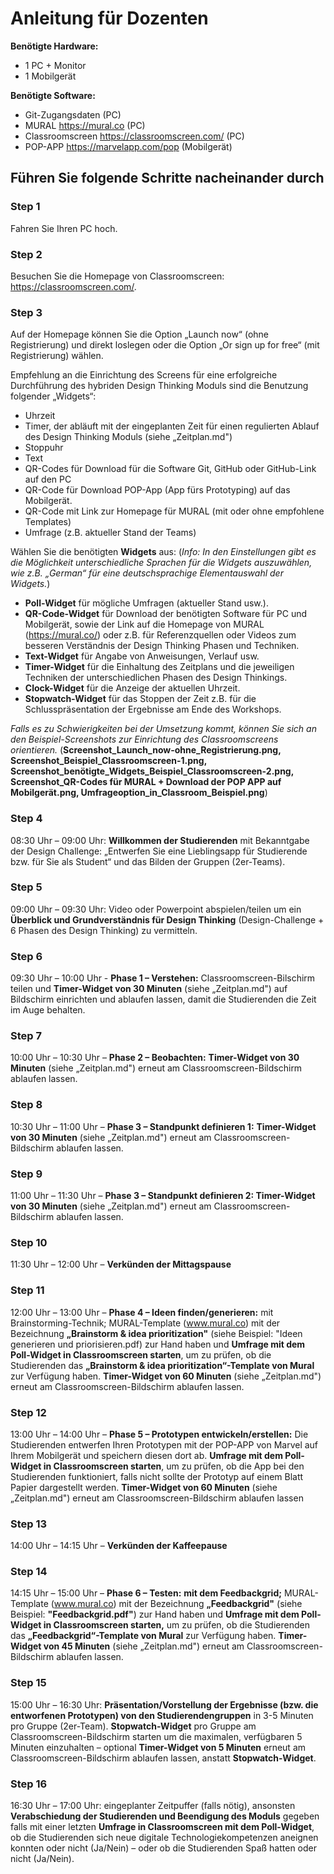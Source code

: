 

# **Anleitung für Dozenten**

**Benötigte Hardware:**
* 1 PC + Monitor
* 1 Mobilgerät

**Benötigte Software:**
* Git-Zugangsdaten (PC)
* MURAL https://mural.co (PC)
* Classroomscreen https://classroomscreen.com/ (PC)
* POP-APP https://marvelapp.com/pop (Mobilgerät)



## Führen Sie folgende Schritte nacheinander durch

### Step 1
Fahren Sie Ihren PC hoch.

### Step 2
Besuchen Sie die Homepage von Classroomscreen: https://classroomscreen.com/.

### Step 3
Auf der Homepage können Sie die Option „Launch now“ (ohne Registrierung) und direkt loslegen oder die Option „Or sign up for free“ (mit Registrierung) wählen. 

Empfehlung an die Einrichtung des Screens für eine erfolgreiche Durchführung des hybriden Design Thinking Moduls sind die Benutzung folgender „Widgets“: 
-	Uhrzeit
-	Timer, der abläuft mit der eingeplanten Zeit für einen regulierten Ablauf des Design Thinking Moduls (siehe „Zeitplan.md")
-	Stoppuhr 
-	Text
-	QR-Codes für Download für die Software Git, GitHub oder GitHub-Link auf den PC
-	QR-Code für Download POP-App (App fürs Prototyping) auf das Mobilgerät.
-	QR-Code mit Link zur Homepage für MURAL (mit oder ohne empfohlene Templates)
-	Umfrage (z.B. aktueller Stand der Teams)

Wählen Sie die benötigten **Widgets** aus: (*Info: In den Einstellungen gibt es die Möglichkeit unterschiedliche Sprachen für die Widgets auszuwählen, wie z.B. „German“ für eine deutschsprachige Elementauswahl der Widgets.*)
-	**Poll-Widget** für mögliche Umfragen (aktueller Stand usw.).
-	**QR-Code-Widget** für Download der benötigten Software für PC und Mobilgerät, sowie der Link auf die Homepage von MURAL (https://mural.co/) oder z.B. für Referenzquellen oder Videos zum besseren Verständnis der Design Thinking Phasen und Techniken.
-	**Text-Widget** für Angabe von Anweisungen, Verlauf usw.
-	**Timer-Widget** für die Einhaltung des Zeitplans und die jeweiligen Techniken der unterschiedlichen Phasen des Design Thinkings.
-	**Clock-Widget** für die Anzeige der aktuellen Uhrzeit.
-	**Stopwatch-Widget** für das Stoppen der Zeit z.B. für die Schlusspräsentation der Ergebnisse am Ende des Workshops.

*Falls es zu Schwierigkeiten bei der Umsetzung kommt, können Sie sich an den Beispiel-Screenshots zur Einrichtung des Classroomscreens orientieren.* (**Screenshot_Launch_now-ohne_Registrierung.png, Screenshot_Beispiel_Classroomscreen-1.png, Screenshot_benötigte_Widgets_Beispiel_Classroomscreen-2.png, Screenshot_QR-Codes für MURAL + Download der POP APP auf Mobilgerät.png, Umfrageoption_in_Classroom_Beispiel.png**)

### Step 4
08:30 Uhr – 09:00 Uhr: **Willkommen der Studierenden** mit Bekanntgabe der Design Challenge: „Entwerfen Sie eine Lieblingsapp für Studierende bzw. für Sie als Student“ und das Bilden der Gruppen (2er-Teams). 

### Step 5
09:00 Uhr – 09:30 Uhr: Video oder Powerpoint abspielen/teilen um ein **Überblick und Grundverständnis für Design Thinking** (Design-Challenge + 6 Phasen des Design Thinking) zu vermitteln. 

### Step 6
09:30 Uhr – 10:00 Uhr - **Phase 1 – Verstehen:** Classroomscreen-Bilschirm teilen und **Timer-Widget von 30 Minuten** (siehe „Zeitplan.md") auf Bildschirm einrichten und ablaufen lassen, damit die Studierenden die Zeit im Auge behalten.

### Step 7
10:00 Uhr – 10:30 Uhr – **Phase 2 – Beobachten:** **Timer-Widget von 30 Minuten** (siehe „Zeitplan.md") erneut am Classroomscreen-Bildschirm ablaufen lassen.

### Step 8
10:30 Uhr – 11:00 Uhr – **Phase 3 – Standpunkt definieren 1:** **Timer-Widget von 30 Minuten** (siehe „Zeitplan.md") erneut am Classroomscreen-Bildschirm ablaufen lassen.

### Step 9
11:00 Uhr – 11:30 Uhr – **Phase 3 – Standpunkt definieren 2: Timer-Widget von 30 Minuten** (siehe „Zeitplan.md") erneut am Classroomscreen-Bildschirm ablaufen lassen.

### Step 10
11:30 Uhr – 12:00 Uhr – **Verkünden der Mittagspause**

### Step 11
12:00 Uhr – 13:00 Uhr – **Phase 4 – Ideen finden/generieren:** mit Brainstorming-Technik; MURAL-Template (www.mural.co) mit der Bezeichnung **„Brainstorm & idea prioritization"** (siehe Beispiel: "Ideen generieren und priorisieren.pdf) zur Hand haben und **Umfrage mit dem Poll-Widget in Classroomscreen starten**, um zu prüfen, ob die Studierenden das **„Brainstorm & idea prioritization“-Template von Mural** zur Verfügung haben. **Timer-Widget von 60 Minuten** (siehe „Zeitplan.md") erneut am Classroomscreen-Bildschirm ablaufen lassen.

### Step 12
13:00 Uhr – 14:00 Uhr – **Phase 5 – Prototypen entwickeln/erstellen:** Die Studierenden entwerfen Ihren Prototypen mit der POP-APP von Marvel auf Ihrem Mobilgerät und speichern diesen dort ab. **Umfrage mit dem Poll-Widget in Classroomscreen starten**, um zu prüfen, ob die App bei den Studierenden funktioniert, falls nicht sollte der Prototyp auf einem Blatt Papier dargestellt werden. **Timer-Widget von 60 Minuten** (siehe „Zeitplan.md") erneut am Classroomscreen-Bildschirm ablaufen lassen

### Step 13
14:00 Uhr – 14:15 Uhr – **Verkünden der Kaffeepause**

### Step 14
14:15 Uhr – 15:00 Uhr – **Phase 6 – Testen:** **mit dem Feedbackgrid;** MURAL-Template (www.mural.co) mit der Bezeichnung **„Feedbackgrid"** (siehe Beispiel: **"Feedbackgrid.pdf"**) zur Hand haben und **Umfrage mit dem Poll-Widget in Classroomscreen starten,** um zu prüfen, ob die Studierenden das **„Feedbackgrid“-Template von Mural** zur Verfügung haben. **Timer-Widget von 45 Minuten** (siehe „Zeitplan.md") erneut am Classroomscreen-Bildschirm ablaufen lassen.

### Step 15
15:00 Uhr – 16:30 Uhr: **Präsentation/Vorstellung der Ergebnisse (bzw. die entworfenen Prototypen) von den Studierendengruppen** in 3-5 Minuten pro Gruppe (2er-Team). **Stopwatch-Widget** pro Gruppe am Classroomscreen-Bildschirm starten um die maximalen, verfügbaren 5 Minuten einzuhalten – optional **Timer-Widget von 5 Minuten** erneut am Classroomscreen-Bildschirm ablaufen lassen, anstatt **Stopwatch-Widget**.

### Step 16
16:30 Uhr – 17:00 Uhr: eingeplanter Zeitpuffer (falls nötig), ansonsten **Verabschiedung der Studierenden und Beendigung des Moduls** gegeben falls mit einer letzten **Umfrage in Classroomscreen mit dem Poll-Widget**, ob die Studierenden sich neue digitale Technologiekompetenzen aneignen konnten oder nicht (Ja/Nein) – oder ob die Studierenden Spaß hatten oder nicht (Ja/Nein).
